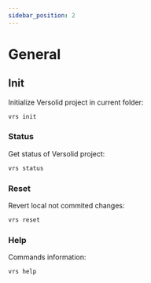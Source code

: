 ```yaml
---
sidebar_position: 2
---
```


# General

## Init
Initialize Versolid project in current folder: 
```bash
vrs init
```

### Status
Get status of Versolid project:
```bash
vrs status
```

### Reset
Revert local not commited changes:
```bash
vrs reset
```

### Help
Commands information:
```bash
vrs help
```